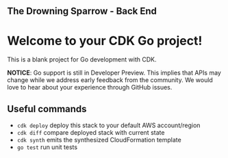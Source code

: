 ## The Drowning Sparrow - Back End


# Welcome to your CDK Go project!

This is a blank project for Go development with CDK.

**NOTICE**: Go support is still in Developer Preview. This implies that APIs may
change while we address early feedback from the community. We would love to hear
about your experience through GitHub issues.

## Useful commands

 * `cdk deploy`      deploy this stack to your default AWS account/region
 * `cdk diff`        compare deployed stack with current state
 * `cdk synth`       emits the synthesized CloudFormation template
 * `go test`         run unit tests
